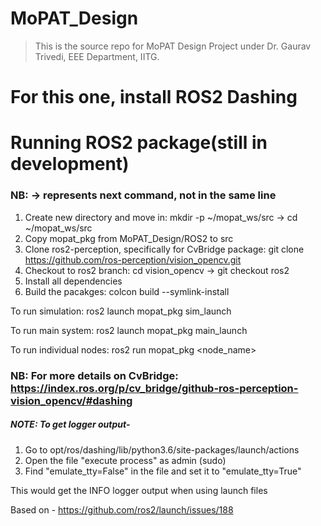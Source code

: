 # MoPAT_Design
> This is the source repo for MoPAT Design Project under Dr. Gaurav Trivedi, EEE Department, IITG.

# For this one, install ROS2 Dashing

# Running ROS2 package(still in development) 
### NB: -> represents next command, not in the same line

1. Create new directory and move in: mkdir -p ~/mopat\_ws/src -> cd ~/mopat\_ws/src
2. Copy mopat\_pkg from MoPAT\_Design/ROS2 to src
3. Clone ros2-perception, specifically for CvBridge package: git clone https://github.com/ros-perception/vision_opencv.git
4. Checkout to ros2 branch: cd vision\_opencv -> git checkout ros2
5. Install all dependencies
6. Build the pacakges: colcon build --symlink-install

To run simulation: ros2 launch mopat\_pkg sim\_launch

To run main system: ros2 launch mopat\_pkg main\_launch

To run individual nodes: ros2 run mopat\_pkg <node_name>

### NB: For more details on CvBridge: https://index.ros.org/p/cv_bridge/github-ros-perception-vision_opencv/#dashing

##### NOTE: To get logger output-
1. Go to opt/ros/dashing/lib/python3.6/site-packages/launch/actions
2. Open the file "execute process" as admin (sudo)
3. Find "emulate\_tty=False" in the file and set it to "emulate\_tty=True"

This would get the INFO logger output when using launch files

Based on - https://github.com/ros2/launch/issues/188
